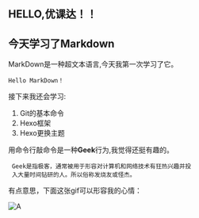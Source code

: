 ## HELLO,优课达！！
## 今天学习了Markdown  
 MarkDown是一种超文本语言,今天我第一次学习了它。
 
    Hello MarkDown！  
 
 接下来我还会学习:  
 1. Git的基本命令
 1. Hexo框架
 1. Hexo更换主题  

 用命令行敲命令是一种**Geek**行为,我觉得还挺有趣的。 
 
     Geek是指极客，通常被用于形容对计算机和网络技术有狂热兴趣并投  
     入大量时间钻研的人。所以俗称发烧友或怪杰。  
    
有点意思，下面这张gif可以形容我的心情：

![A](https://qgt-style.oss-cn-hangzhou.aliyuncs.com/newcoursep4/g1/g1-2-2/tenor.gif)     

